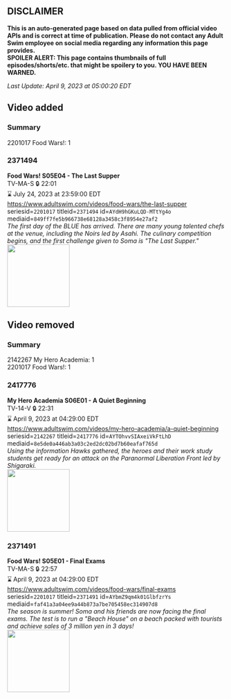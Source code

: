## DISCLAIMER
**This is an auto-generated page based on data pulled from official video APIs and is correct at time of publication. Please do not contact any Adult Swim employee on social media regarding any information this page provides.**  
**SPOILER ALERT: This page contains thumbnails of full episodes/shorts/etc. that might be spoilery to you. YOU HAVE BEEN WARNED.**  

_Last Update: April 9, 2023 at 05:00:20 EDT_
## Video added
### Summary
2201017 Food Wars!: 1  
### 2371494
**Food Wars! S05E04 - The Last Supper**  
TV-MA-S 🔒 22:01  
⌛ July 24, 2023 at 23:59:00 EDT  
https://www.adultswim.com/videos/food-wars/the-last-supper  
seriesid=`2201017` titleid=`2371494` id=`AYdH9hGKuLQD-MTtYg4o` mediaid=`849ff7fe5b966738e68128a3458c3f8954e27af2`  
_The first day of the BLUE has arrived. There are many young talented chefs at the venue, including the Noirs led by Asahi. The culinary competition begins, and the first challenge given to Soma is "The Last Supper."_  
<a href="https://media.cdn.adultswim.com/uploads/20230408/thumbnails/2_23481118566-FoodWarsS5Ep04till001tiny.png"><img src="https://media.cdn.adultswim.com/uploads/20230408/thumbnails/2_23481118566-FoodWarsS5Ep04till001tiny.png" height="144px" /></a>
## Video removed
### Summary
2142267 My Hero Academia: 1  
2201017 Food Wars!: 1  
### 2417776
**My Hero Academia S06E01 - A Quiet Beginning**  
TV-14-V 🔒 22:31  
⌛ April 9, 2023 at 04:29:00 EDT  
https://www.adultswim.com/videos/my-hero-academia/a-quiet-beginning  
seriesid=`2142267` titleid=`2417776` id=`AYTOhvvSIAxeiVkFtLhD` mediaid=`8e5de0a446ab3a03c2ed2dc02bd7b60eafaf765d`  
_Using the information Hawks gathered, the heroes and their work study students get ready for an attack on the Paranormal Liberation Front led by Shigaraki._  
<a href="https://media.cdn.adultswim.com/uploads/20221201/thumbnails/2_221211622358-MyHeroAcademia_114_AQuietBeginning.png"><img src="https://media.cdn.adultswim.com/uploads/20221201/thumbnails/2_221211622358-MyHeroAcademia_114_AQuietBeginning.png" height="144px" /></a>
### 2371491
**Food Wars! S05E01 - Final Exams**  
TV-MA-S 🔒 22:57  
⌛ April 9, 2023 at 04:29:00 EDT  
https://www.adultswim.com/videos/food-wars/final-exams  
seriesid=`2201017` titleid=`2371491` id=`AYbmZ9qm4k01GlbfzrYs` mediaid=`faf41a3a04ee9a44b873a7be705458ec314907d8`  
_The season is summer! Soma and his friends are now facing the final exams. The test is to run a "Beach House" on a beach packed with tourists and achieve sales of 3 million yen in 3 days!_  
<a href="https://media.cdn.adultswim.com/uploads/20230319/thumbnails/2_233191552493-FoodWarsS5Ep01Still001tiny.png"><img src="https://media.cdn.adultswim.com/uploads/20230319/thumbnails/2_233191552493-FoodWarsS5Ep01Still001tiny.png" height="144px" /></a>
